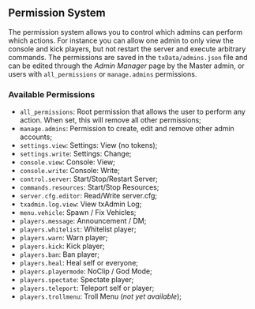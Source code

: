 ## Permission System
The permission system allows you to control which admins can perform which actions.
For instance you can allow one admin to only view the console and kick players, but not restart the server and execute arbitrary commands.
The permissions are saved in the `txData/admins.json` file and can be edited through the *Admin Manager* page by the Master admin, or users with `all_permissions` or `manage.admins` permissions.

### Available Permissions
- `all_permissions`: Root permission that allows the user to perform any action. When set, this will remove all other permissions;
- `manage.admins`: Permission to create, edit and remove other admin accounts;
- `settings.view`: Settings: View (no tokens);
- `settings.write`: Settings: Change;
- `console.view`: Console: View;
- `console.write`: Console: Write;
- `control.server`: Start/Stop/Restart Server;
- `commands.resources`: Start/Stop Resources;
- `server.cfg.editor`: Read/Write server.cfg;
- `txadmin.log.view`: View txAdmin Log;
- `menu.vehicle`: Spawn / Fix Vehicles;
- `players.message`: Announcement / DM;
- `players.whitelist`: Whitelist player;
- `players.warn`: Warn player;
- `players.kick`: Kick player;
- `players.ban`: Ban player;
- `players.heal`: Heal self or everyone;
- `players.playermode`: NoClip / God Mode;
- `players.spectate`: Spectate player;
- `players.teleport`: Teleport self or player;
- `players.trollmenu`: Troll Menu (*not yet available*);
